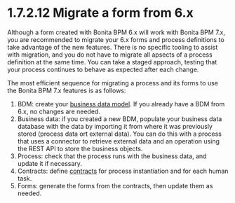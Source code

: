 # 1.7.2.12 Migrate a form from 6.x

Although a form created with Bonita BPM 6.x will work with Bonita BPM 7.x, you are recommended to migrate your 6.x forms and process definitions to take advantage of the new features. 
There is no specific tooling to assist with migration, and you do not have to migrate all apsects of a process definition at the same time. 
You can take a staged approach, testing that your process continues to behave as expected after each change.


The most efficient sequence for migrating a process and its forms to use the Bonita BPM 7.x features is as follows:


1. BDM: create your [business data model](/business-data-model-856). If you already have a BDM from 6.x, no changes are needed.
2. Business data: if you created a new BDM, populate your business data database with the data by importing it from where it was previously stored (process data ort external data). 
You can do this with a process that uses a connector to retrieve external data and an operation using the REST API to store the business objects.
3. Process: check that the process runs with the business data, and update it if necessary.
4. Contracts: define [contracts](/contracts-0) for process instantiation and for each human task.
5. Forms: generate the forms from the contracts, then update them as needed.